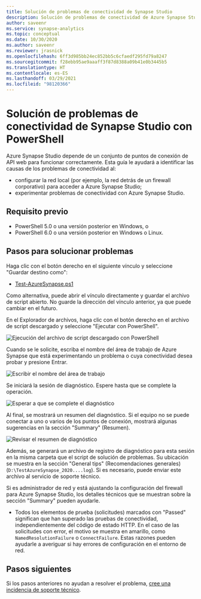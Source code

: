 ```yaml
---
title: Solución de problemas de conectividad de Synapse Studio
description: Solución de problemas de conectividad de Azure Synapse Studio con PowerShell
author: saveenr
ms.service: synapse-analytics
ms.topic: conceptual
ms.date: 10/30/2020
ms.author: saveenr
ms.reviewer: jrasnick
ms.openlocfilehash: 6ff3d985bb24ec852bb5c6cfaedf295fd79a8247
ms.sourcegitcommit: f28ebb95ae9aaaff3f87d8388a09b41e0b3445b5
ms.translationtype: HT
ms.contentlocale: es-ES
ms.lasthandoff: 03/29/2021
ms.locfileid: "98120366"
---
```

# <a name="troubleshoot-synapse-studio-connectivity-with-powershell"></a>Solución de problemas de conectividad de Synapse Studio con PowerShell

Azure Synapse Studio depende de un conjunto de puntos de conexión de API web para funcionar correctamente. Esta guía le ayudará a identificar las causas de los problemas de conectividad al:
- configurar la red local (por ejemplo, la red detrás de un firewall corporativo) para acceder a Azure Synapse Studio;
- experimentar problemas de conectividad con Azure Synapse Studio.

## <a name="prerequisite"></a>Requisito previo

* PowerShell 5.0 o una versión posterior en Windows, o
* PowerShell 6.0 o una versión posterior en Windows o Linux.

## <a name="troubleshooting-steps"></a>Pasos para solucionar problemas

Haga clic con el botón derecho en el siguiente vínculo y seleccione "Guardar destino como":

- [Test-AzureSynapse.ps1](https://go.microsoft.com/fwlink/?linkid=2119734)

Como alternativa, puede abrir el vínculo directamente y guardar el archivo de script abierto. No guarde la dirección del vínculo anterior, ya que puede cambiar en el futuro.

En el Explorador de archivos, haga clic con el botón derecho en el archivo de script descargado y seleccione "Ejecutar con PowerShell".

![Ejecución del archivo de script descargado con PowerShell](media/troubleshooting-synapse-studio-powershell/run-with-powershell.png)

Cuando se le solicite, escriba el nombre del área de trabajo de Azure Synapse que está experimentando un problema o cuya conectividad desea probar y presione Entrar.

![Escribir el nombre del área de trabajo](media/troubleshooting-synapse-studio-powershell/enter-workspace-name.png)

Se iniciará la sesión de diagnóstico. Espere hasta que se complete la operación.

![Esperar a que se complete el diagnóstico](media/troubleshooting-synapse-studio-powershell/wait-for-diagnosis.png)

Al final, se mostrará un resumen del diagnóstico. Si el equipo no se puede conectar a uno o varios de los puntos de conexión, mostrará algunas sugerencias en la sección "Summary" (Resumen).

![Revisar el resumen de diagnóstico](media/troubleshooting-synapse-studio-powershell/diagnosis-summary.png)

Además, se generará un archivo de registro de diagnóstico para esta sesión en la misma carpeta que el script de solución de problemas. Su ubicación se muestra en la sección "General tips" (Recomendaciones generales) (`D:\TestAzureSynapse_2020....log`). Si es necesario, puede enviar este archivo al servicio de soporte técnico.

Si es administrador de red y está ajustando la configuración del firewall para Azure Synapse Studio, los detalles técnicos que se muestran sobre la sección "Summary" pueden ayudarle.

* Todos los elementos de prueba (solicitudes) marcados con "Passed" significan que han superado las pruebas de conectividad, independientemente del código de estado HTTP.
 En el caso de las solicitudes con error, el motivo se muestra en amarillo, como `NamedResolutionFailure` o `ConnectFailure`. Estas razones pueden ayudarle a averiguar si hay errores de configuración en el entorno de red.


## <a name="next-steps"></a>Pasos siguientes
Si los pasos anteriores no ayudan a resolver el problema, [cree una incidencia de soporte técnico](../sql-data-warehouse/sql-data-warehouse-get-started-create-support-ticket.md).
